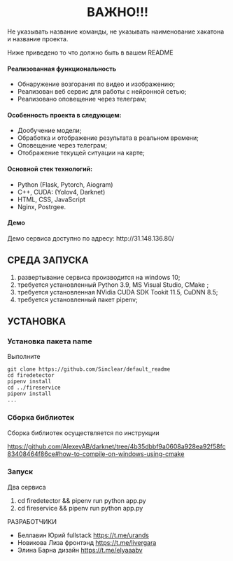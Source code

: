 <p align="center">
    <h1 align="center">ВАЖНО!!!</h1>
    </p>
<p>Не указывать название команды, не указывать наименование хакатона и название проекта.</p>
<p>Ниже приведено то что должно быть в вашем README </p>

<h4>Реализованная функциональность</h4>
<ul>
    <li>Обнаружение возгорания по видео и изображению;</li>
    <li>Реализован веб сервис для работы с нейронной сетью;</li>
    <li>Реализовано оповещение через телеграм;</li>
</ul> 
<h4>Особенность проекта в следующем:</h4>
<ul>
 <li>Дообучение модели;</li>
 <li>Обработка и отображение результата в реальном времени;</li>
 <li>Оповещение через телеграм;</li>  
 <li>Отображение текущей ситуации на карте;</li>
 </ul>
<h4>Основной стек технологий:</h4>
<ul>
    <li>Python (Flask, Pytorch, Aiogram)</li>
    <li>C++, CUDA: (Yolov4, Darknet)</li>
	<li>HTML, CSS, JavaScript</li>
	<li>Nginx, Postrgee.</li>
  
 </ul>
<h4>Демо</h4>
<p>Демо сервиса доступно по адресу: http://31.148.136.80/ </p>





СРЕДА ЗАПУСКА
------------
1) развертывание сервиса производится на windows 10;
2) требуется установленный Python 3.9, MS Visual Studio, CMake ;
3) требуется установленная NVidia CUDA SDK Tookit 11.5, CuDNN 8.5;
4) требуется установленный пакет pipenv;


УСТАНОВКА
------------
### Установка пакета name

Выполните 
~~~
git clone https://github.com/Sinclear/default_readme
cd firedetector
pipenv install 
cd ../fireservice
pipenv install 
...
~~~
### Сборка библиотек

Сборка библиотек осуществляется по инструкции

https://github.com/AlexeyAB/darknet/tree/4b35dbbf9a0608a928ea92f58fc83408464f86ce#how-to-compile-on-windows-using-cmake

### Запуск

Два сервиса
1. cd firedetector && pipenv run python app.py 
1. cd fireservice && pipenv run python app.py


РАЗРАБОТЧИКИ

+ Беллавин Юрий fullstack https://t.me/urands 
+ Новикова Лиза фронтэнд https://t.me/livergara 
+ Элина Барна дизайн https://t.me/elyaaabv

